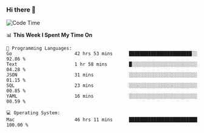 ### Hi there 👋

<!--
**CrazyCollin/crazycollin** is a ✨ _special_ ✨ repository because its `README.md` (this file) appears on your GitHub profile.

Here are some ideas to get you started:

- 🔭 I’m currently working on ...
- 🌱 I’m currently learning ...
- 👯 I’m looking to collaborate on ...
- 🤔 I’m looking for help with ...
- 💬 Ask me about ...
- 📫 How to reach me: ...
- 😄 Pronouns: ...
- ⚡ Fun fact: ...
-->

<!--START_SECTION:waka-->
![Code Time](http://img.shields.io/badge/Code%20Time-3%2C167%20hrs%2036%20mins-blue)

📊 **This Week I Spent My Time On** 

```text
💬 Programming Languages: 
Go                       42 hrs 53 mins      ███████████████████████░░   92.86 % 
Text                     1 hr 58 mins        █░░░░░░░░░░░░░░░░░░░░░░░░   04.28 % 
JSON                     31 mins             ░░░░░░░░░░░░░░░░░░░░░░░░░   01.15 % 
SQL                      23 mins             ░░░░░░░░░░░░░░░░░░░░░░░░░   00.85 % 
YAML                     16 mins             ░░░░░░░░░░░░░░░░░░░░░░░░░   00.59 % 

💻 Operating System: 
Mac                      46 hrs 11 mins      █████████████████████████   100.00 % 
```


<!--END_SECTION:waka-->
